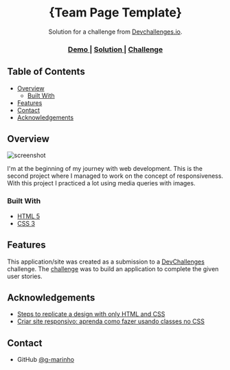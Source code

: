 <!-- Please update value in the {}  -->

<h1 align="center">{Team Page Template}</h1>

<div align="center">
   Solution for a challenge from  <a href="http://devchallenges.io" target="_blank">Devchallenges.io</a>.
</div>

<div align="center">
  <h3>
    <a href="https://{your-demo-link.your-domain}">
      Demo
    </a>
    <span> | </span>
    <a href="https://{your-url-to-the-solution}">
      Solution
    </a>
    <span> | </span>
    <a href="https://devchallenges.io/challenges/hhmesazsqgKXrTkYkt0U">
      Challenge
    </a>
  </h3>
</div>

<!-- TABLE OF CONTENTS -->

## Table of Contents

- [Overview](#overview)
  - [Built With](#built-with)
- [Features](#features)
- [Contact](#contact)
- [Acknowledgements](#acknowledgements)

<!-- OVERVIEW -->

## Overview

![screenshot](https://imgbox.com/nezxTMeR)

I'm at the beginning of my journey with web development. This is the second project where I managed to work on the concept of responsiveness. With this project I practiced a lot using media queries with images.
### Built With

- [HTML 5](https://developer.mozilla.org/pt-BR/docs/Web/HTML)
- [CSS 3](https://developer.mozilla.org/pt-BR/docs/Web/CSS/)

## Features

This application/site was created as a submission to a [DevChallenges](https://devchallenges.io/challenges) challenge. The [challenge](https://devchallenges.io/challenges/hhmesazsqgKXrTkYkt0U) was to build an application to complete the given user stories.


## Acknowledgements

- [Steps to replicate a design with only HTML and CSS](https://devchallenges-blogs.web.app/how-to-replicate-design/)
- [Criar site responsivo: aprenda como fazer usando classes no CSS](https://www.hostinger.com.br/tutoriais/criar-site-responsivo-css)

## Contact

- GitHub [@g-marinho](https://github.com/g-marinho)
